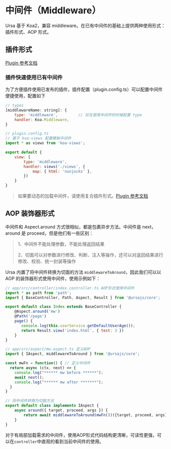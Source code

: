 # 中间件（Middleware）
Ursa 基于 Koa2，兼容 middleware。在已有中间件的基础上提供两种使用形式：插件形式、AOP 形式。

## 插件形式
[Plugin 参考文档](./Plugin.md#插件开发)

### 插件快速使用已有中间件
为了方便插件使用已发布的插件，插件配置（plugin.config.ts）可以配置中间件便捷使用，配置如下
```js
// types
[middlewareName: string]: {
    type: 'middleware',         // 仅在使用中间件的时候配置 type
    handler: Koa.Middleware,
}
```
```js
// plugin.config.ts
// 基于 koa-views 配置模板中间件
import * as views from 'koa-views';

export default {
    view: {
        type: 'middleware',
        handler: views('./views', {
            map: { html: 'nunjucks' },
        })
    }
}
```

> 如果要动态的加载中间件，请使用复合插件形式。[Plugin 参考文档](./Plugin.md#复合插件形式)

## AOP 装饰器形式
中间件和 Aspect.around 方式很相似，都是包裹异步方法。中间件是 next，around 是 proceed，但是他们有一些区别：
> 1、中间件不能处理参数，不能处理返回结果
>
> 2、切面可以对参数进行修改、判断、注入等操作，还可以对返回结果进行修改、校验、统一封装等操作


Ursa 内置了将中间件转换为切面的方法 `middlewareToAround`，因此我们可以以 AOP 的装饰器形式使用中间件，使用示例如下：

```javascript
// app/src/controller/index.controller.ts AOP形式使用中间件
import * as path from 'path';
import { BaseController, Path, Aspect, Result } from '@ursajs/core';

export default class Index extends BaseController {
    @Aspect.around('mw')
    @Path('/page')
    page() {
       console.log(this.userService.getDefaultUserAge());
       return Result.view('index.html', { test: 3 })
    }
}

// app/src/aspect/mw.aspect.ts 定义AOP
import { IAspect, middlewareToAround } from '@ursajs/core';

const mwFn = function() { // 定义中间件
  return async (ctx, next) => {
    console.log("****** mw before ******");
    await next();
    console.log("****** mw after *******");
  }
}

// 将中间件转换为切面方法
export default class implements IAspect {
    async around({ target, proceed, args }) {
        return await middlewareToAround(mwFn())({target, proceed, args});
    }
}
```

对于有局部加载需求的中间件，使用AOP形式代码结构更清晰，可读性更强，可以在`controller`中直观的看到当前中间件的使用。
